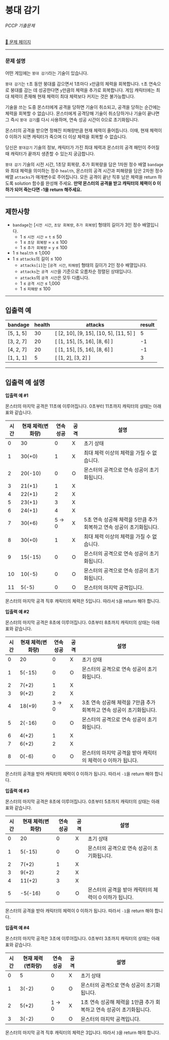 # 붕대 감기

###### PCCP 기출문제

[:link: 문제 페이지](https://school.programmers.co.kr/learn/courses/30/lessons/250137)

---

### 문제 설명

어떤 게임에는 `붕대 감기`라는 기술이 있습니다.

`붕대 감기`는 `t`초 동안 붕대를 감으면서 1초마다 `x`만큼의 체력을 회복합니다. `t`초 연속으로 붕대를 감는 데 성공한다면 `y`만큼의 체력을 추가로 회복합니다. 게임 캐릭터에는 최대 체력이 존재해 현재 체력이 최대 체력보다 커지는 것은 불가능합니다.

기술을 쓰는 도중 몬스터에게 공격을 당하면 기술이 취소되고, 공격을 당하는 순간에는 체력을 회복할 수 없습니다. 몬스터에게 공격당해 기술이 취소당하거나 기술이 끝나면 그 즉시 `붕대 감기`를 다시 사용하며, 연속 성공 시간이 0으로 초기화됩니다.

몬스터의 공격을 받으면 정해진 피해량만큼 현재 체력이 줄어듭니다. 이때, 현재 체력이 0 이하가 되면 캐릭터가 죽으며 더 이상 체력을 회복할 수 없습니다.

당신은 `붕대감기` 기술의 정보, 캐릭터가 가진 최대 체력과 몬스터의 공격 패턴이 주어질 때 캐릭터가 끝까지 생존할 수 있는지 궁금합니다.

`붕대 감기` 기술의 시전 시간, 1초당 회복량, 추가 회복량을 담은 1차원 정수 배열 `bandage`와 최대 체력을 의미하는 정수 `health`, 몬스터의 공격 시간과 피해량을 담은 2차원 정수 배열 `attacks`가 매개변수로 주어집니다. 모든 공격이 끝난 직후 남은 체력을 return 하도록 solution 함수를 완성해 주세요. **만약 몬스터의 공격을 받고 캐릭터의 체력이 0 이하가 되어 죽는다면 -1을 return 해주세요.**

---

## 제한사항

- `bandage`는 [`시전 시간`, `초당 회복량`, `추가 회복량`] 형태의 길이가 3인 정수 배열입니다.
  - 1 ≤ `시전 시간` = `t` ≤ 50
  - 1 ≤ `초당 회복량` = `x` ≤ 100
  - 1 ≤ `추가 회복량` = `y` ≤ 100
- 1 ≤ `health` ≤ 1,000
- 1 ≤ `attacks`의 길이 ≤ 100
  - `attacks[i]`는 [`공격 시간`, `피해량`] 형태의 길이가 2인 정수 배열입니다.
  - `attacks`는 `공격 시간`을 기준으로 오름차순 정렬된 상태입니다.
  - `attacks`의 `공격 시간`은 모두 다릅니다.
  - 1 ≤ `공격 시간` ≤ 1,000
  - 1 ≤ `피해량` ≤ 100

---

## 입출력 예

| bandage   | health | attacks                                | result |
| --------- | ------ | -------------------------------------- | ------ |
| [5, 1, 5] | 30     | [ [2, 10], [9, 15], [10, 5], [11, 5] ] | 5      |
| [3, 2, 7] | 20     | [ [1, 15], [5, 16], [8, 6] ]           | -1     |
| [4, 2, 7] | 20     | [ [1, 15], [5, 16], [8, 6] ]           | -1     |
| [1, 1, 1] | 5      | [ [1, 2], [3, 2] ]                     | 3      |

---

## 입출력 예 설명

**입출력 예 #1**

몬스터의 마지막 공격은 11초에 이루어집니다. 0초부터 11초까지 캐릭터의 상태는 아래 표와 같습니다.

| 시간 | 현재 체력(변화량) | 연속 성공 | 공격 | 설명                                                                 |
| ---- | ----------------- | --------- | ---- | -------------------------------------------------------------------- |
| 0    | 30                | 0         | X    | 초기 상태                                                            |
| 1    | 30(+0)            | 1         | X    | 최대 체력 이상의 체력을 가질 수 없습니다.                            |
| 2    | 20(-10)           | 0         | O    | 몬스터의 공격으로 연속 성공이 초기화됩니다.                          |
| 3    | 21(+1)            | 1         | X    |                                                                      |
| 4    | 22(+1)            | 2         | X    |                                                                      |
| 5    | 23(+1)            | 3         | X    |                                                                      |
| 6    | 24(+1)            | 4         | X    |                                                                      |
| 7    | 30(+6)            | 5 → 0     | X    | 5초 연속 성공해 체력을 5만큼 추가 회복하고 연속 성공이 초기화됩니다. |
| 8    | 30(+0)            | 1         | X    | 최대 체력 이상의 체력을 가질 수 없습니다.                            |
| 9    | 15(-15)           | 0         | O    | 몬스터의 공격으로 연속 성공이 초기화됩니다.                          |
| 10   | 10(-5)            | 0         | O    | 몬스터의 공격으로 연속 성공이 초기화됩니다.                          |
| 11   | 5(-5)             | 0         | O    | 몬스터의 마지막 공격입니다.                                          |

몬스터의 마지막 공격 직후 캐릭터의 체력은 5입니다. 따라서 `5`을 return 해야 합니다.

**입출력 예 #2**

몬스터의 마지막 공격은 8초에 이루어집니다. 0초부터 8초까지 캐릭터의 상태는 아래 표와 같습니다.

| 시간 | 현재 체력(변화량) | 연속 성공 | 공격 | 설명                                                                 |
| ---- | ----------------- | --------- | ---- | -------------------------------------------------------------------- |
| 0    | 20                | 0         | X    | 초기 상태                                                            |
| 1    | 5(-15)            | 0         | O    | 몬스터의 공격으로 연속 성공이 초기화됩니다.                          |
| 2    | 7(+2)             | 1         | X    |                                                                      |
| 3    | 9(+2)             | 2         | X    |                                                                      |
| 4    | 18(+9)            | 3 → 0     | X    | 3초 연속 성공해 체력을 7만큼 추가 회복하고 연속 성공이 초기화됩니다. |
| 5    | 2(-16)            | 0         | O    | 몬스터의 공격으로 연속 성공이 초기화됩니다.                          |
| 6    | 4(+2)             | 1         | X    |                                                                      |
| 7    | 6(+2)             | 2         | X    |                                                                      |
| 8    | 0(-6)             | 0         | O    | 몬스터의 마지막 공격을 받아 캐릭터의 체력이 0 이하가 됩니다.         |

몬스터의 공격을 받아 캐릭터의 체력이 0 이하가 됩니다. 따라서 `-1`을 return 해야 합니다.

**입출력 예 #3**

몬스터의 마지막 공격은 8초에 이루어집니다. 0초부터 5초까지 캐릭터의 상태는 아래 표와 같습니다.

| 시간 | 현재 체력(변화량) | 연속 성공 | 공격 | 설명                                                  |
| ---- | ----------------- | --------- | ---- | ----------------------------------------------------- |
| 0    | 20                | 0         | X    | 초기 상태                                             |
| 1    | 5(-15)            | 0         | O    | 몬스터의 공격으로 연속 성공이 초기화됩니다.           |
| 2    | 7(+2)             | 1         | X    |                                                       |
| 3    | 9(+2)             | 2         | X    |                                                       |
| 4    | 11(+2)            | 3         | X    |                                                       |
| 5    | -5(-16)           | 0         | O    | 몬스터의 공격을 받아 캐릭터의 체력이 0 이하가 됩니다. |

몬스터의 공격을 받아 캐릭터의 체력이 0 이하가 됩니다. 따라서 `-1`을 return 해야 합니다.

**입출력 예 #4**

몬스터의 마지막 공격은 3초에 이루어집니다. 0초부터 3초까지 캐릭터의 상태는 아래 표와 같습니다.

| 시간 | 현재 체력(변화량) | 연속 성공 | 공격 | 설명                                                                 |
| ---- | ----------------- | --------- | ---- | -------------------------------------------------------------------- |
| 0    | 5                 | 0         | X    | 초기 상태                                                            |
| 1    | 3(-2)             | 0         | O    | 몬스터의 공격으로 연속 성공이 초기화됩니다.                          |
| 2    | 5(+2)             | 1 → 0     | X    | 1초 연속 성공해 체력을 1만큼 추가 회복하고 연속 성공이 초기화됩니다. |
| 3    | 3(-2)             | 0         | O    | 몬스터의 마지막 공격입니다.                                          |

몬스터의 마지막 공격 직후 캐릭터의 체력은 3입니다. 따라서 `3`을 return 해야 합니다.
